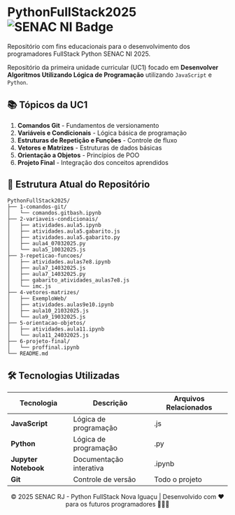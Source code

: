 # PythonFullStack2025 <img src="https://img.shields.io/badge/SENAC_NI-2025-blue" alt="SENAC NI Badge">

Repositório com fins educacionais para o desenvolvimento dos programadores FullStack Python SENAC NI 2025.

Repositório da primeira unidade curricular (UC1) focado em **Desenvolver Algoritmos Utilizando Lógica de Programação** utilizando `JavaScript` e `Python`.

## 📚 Tópicos da UC1

1. **Comandos Git** - Fundamentos de versionamento
2. **Variáveis e Condicionais** - Lógica básica de programação
3. **Estruturas de Repetição e Funções** - Controle de fluxo
4. **Vetores e Matrizes** - Estruturas de dados básicas
5. **Orientação a Objetos** - Princípios de POO
6. **Projeto Final** - Integração dos conceitos aprendidos

## 📂 Estrutura Atual do Repositório

```text
PythonFullStack2025/
├── 1-comandos-git/
│   └── comandos.gitbash.ipynb
├── 2-variaveis-condicionais/
│   ├── atividades.aula5.ipynb
│   ├── atividades.aula5.gabarito.js
│   ├── atividades.aula5.gabarito.py
│   ├── aula4_07032025.py
│   └── aula5_10032025.js
├── 3-repeticao-funcoes/
│   ├── atividades.aulas7e8.ipynb
│   ├── aula7_14032025.js
│   ├── aula7_14032025.py
│   ├── gabarito_atividades_aulas7e8.js
│   └── imc.js
├── 4-vetores-matrizes/
│   ├── ExemploWeb/
│   ├── atividades.aulas9e10.ipynb
│   ├── aula10_21032025.js
│   └── aula9_19032025.js
├── 5-orientacao-objetos/
│   ├── atividades.aula11.ipynb
│   └── aula11_24032025.js
├── 6-projeto-final/
│   └── proffinal.ipynb
└── README.md
```


## 🛠️ Tecnologias Utilizadas

| Tecnologia | Descrição | Arquivos Relacionados |
|------------|-----------|-----------------------|
| **JavaScript** | Lógica de programação | .js |
| **Python** | Lógica de programação | .py |
| **Jupyter Notebook** | Documentação interativa | .ipynb |
| **Git** | Controle de versão | Todo o projeto |

<p align="center"> © 2025 SENAC RJ - Python FullStack Nova Iguaçu | Desenvolvido com ❤️ para os futuros programadores 🚀🚀🚀 </p>

